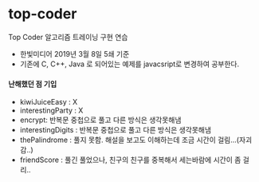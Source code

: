 # top-coder
Top Coder 알고리즘 트레이닝 구현 연습
 - 한빛미디어 2019년 3월 8일 5쇄 기준
 - 기존에 C, C++, Java 로 되어있는 예제를 javacsript로 변경하여 공부한다.


#### 난해했던 점 기입
 - kiwiJuiceEasy : X
 - interestingParty : X
 - encrypt: 반복문 중첩으로 풀고 다른 방식은 생각못해냄
 - interestingDigits : 반복문 중첩으로 풀고 다른 방식은 생각못해냄
 - thePalindrome : 풀지 못함. 해설을 보고도 이해하는데 조금 시간이 걸림...(자괴감..)
 - friendScore : 풀긴 풀었으나, 친구의 친구를 중복해서 세는바람에 시간이 좀 걸리..